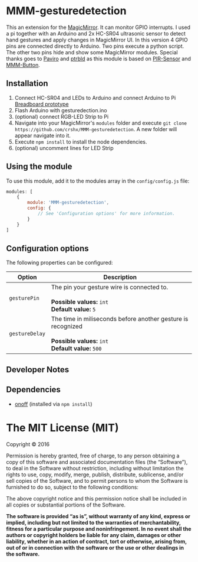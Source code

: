 # MMM-gesturedetection
This an extension for the [MagicMirror](https://github.com/MichMich/MagicMirror). It can monitor GPIO interrupts. I used a pi together with an Arduino and 2x HC-SR04 ultrasonic sensor to detect hand gestures and apply changes in MagicMirror UI.
In this version 4 GPIO pins are connected directly to Arduino. Two pins execute a python script. The other two pins hide and show some MagicMirror modules. 
Special thanks goes to [Paviro](https://github.com/paviro) and [ptrbld](https://github.com/ptrbld) as this module is based on [PIR-Sensor](https://github.com/paviro/MMM-PIR-Sensor) and [MMM-Button](https://github.com/ptrbld/MMM-Button).



## Installation
1. Connect HC-SR04 and LEDs to Arduino and connect Arduino to Pi [Breadboard prototype](http://i.imgur.com/wyho6zg.png)
2. Flash Arduino with gesturedection.ino
3. (optional) connect RGB-LED Strip to Pi
4. Navigate into your MagicMirror's `modules` folder and execute `git clone https://github.com/crshx/MMM-gesturedetection`. A new folder will appear navigate into it.
5. Execute `npm install` to install the node dependencies.
6. (optional) uncomment lines for LED Strip


## Using the module

To use this module, add it to the modules array in the `config/config.js` file:
````javascript
modules: [
	{
		module: 'MMM-gesturedetection',
		config: {
			// See 'Configuration options' for more information.
		}
	}
]
````

## Configuration options

The following properties can be configured:


<table width="100%">
	<!-- why, markdown... -->
	<thead>
		<tr>
			<th>Option</th>
			<th width="100%">Description</th>
		</tr>
	<thead>
	<tbody>
		<tr>
			<td><code>gesturePin</code></td>
			<td>The pin your gesture wire is connected to.<br>
				<br><b>Possible values:</b> <code>int</code>
				<br><b>Default value:</b> <code>5</code>
			</td>
		</tr>
		<tr>
			<td><code>gestureDelay</code></td>
			<td>The time in miliseconds before another gesture is recognized<br>
				<br><b>Possible values:</b> <code>int</code>
				<br><b>Default value:</b> <code>500</code>
			</td>
		</tr>
	</tbody>
</table>

## Developer Notes


## Dependencies
- [onoff](https://www.npmjs.com/package/onoff) (installed via `npm install`)

The MIT License (MIT)
=====================

Copyright © 2016 

Permission is hereby granted, free of charge, to any person
obtaining a copy of this software and associated documentation
files (the “Software”), to deal in the Software without
restriction, including without limitation the rights to use,
copy, modify, merge, publish, distribute, sublicense, and/or sell
copies of the Software, and to permit persons to whom the
Software is furnished to do so, subject to the following
conditions:

The above copyright notice and this permission notice shall be
included in all copies or substantial portions of the Software.

**The software is provided “as is”, without warranty of any kind, express or implied, including but not limited to the warranties of merchantability, fitness for a particular purpose and noninfringement. In no event shall the authors or copyright holders be liable for any claim, damages or other liability, whether in an action of contract, tort or otherwise, arising from, out of or in connection with the software or the use or other dealings in the software.**
